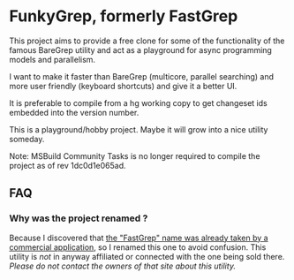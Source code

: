 FunkyGrep, formerly FastGrep
============================

This project aims to provide a free clone for some of the functionality of the 
famous BareGrep utility and act as a playground for async programming models 
and parallelism.

I want to make it faster than BareGrep (multicore, parallel searching) and more
user friendly (keyboard shortcuts) and give it a better UI.

It is preferable to compile from a hg working copy to get changeset ids
embedded into the version number.

This is a playground/hobby project. Maybe it will grow into a nice utility someday.

Note: MSBuild Community Tasks is no longer required to compile the project as of rev 1dc0d1e065ad.


FAQ
---

### Why was the project renamed ?
Because I discovered that [the  "FastGrep" name was already taken by a commercial application](http://www.fastgrep.com/), so I renamed this one to avoid confusion. This utility is *not* in anyway affiliated or connected with the one being sold there. *Please do not contact the owners of that site about this utility.*
